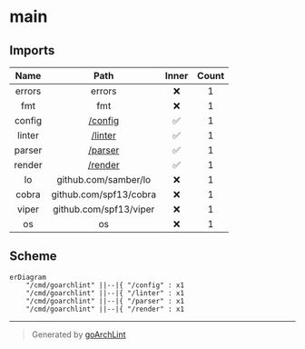 # main

## Imports

|  Name  |          Path           | Inner | Count |
|:------:|:-----------------------:|:-----:|:-----:|
| errors |         errors          |  ❌   |   1   |
|  fmt   |           fmt           |  ❌   |   1   |
| config | [/config](../config.md) |  ✅   |   1   |
| linter | [/linter](../linter.md) |  ✅   |   1   |
| parser | [/parser](../parser.md) |  ✅   |   1   |
| render | [/render](../render.md) |  ✅   |   1   |
|   lo   |  github.com/samber/lo   |  ❌   |   1   |
| cobra  | github.com/spf13/cobra  |  ❌   |   1   |
| viper  | github.com/spf13/viper  |  ❌   |   1   |
|   os   |           os            |  ❌   |   1   |

## Scheme

```mermaid
erDiagram
    "/cmd/goarchlint" ||--|{ "/config" : x1
    "/cmd/goarchlint" ||--|{ "/linter" : x1
    "/cmd/goarchlint" ||--|{ "/parser" : x1
    "/cmd/goarchlint" ||--|{ "/render" : x1
```

---

> Generated by [goArchLint](https://github.com/gbh007/goarchlint)
